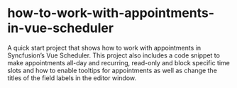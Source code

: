 # how-to-work-with-appointments-in-vue-scheduler
A quick start project that shows how to work with appointments in Syncfusion’s Vue Scheduler. This project also includes a code snippet to make appointments all-day and recurring, read-only and block specific time slots and how to enable tooltips for appointments as well as change the titles of the field labels in the editor window.
